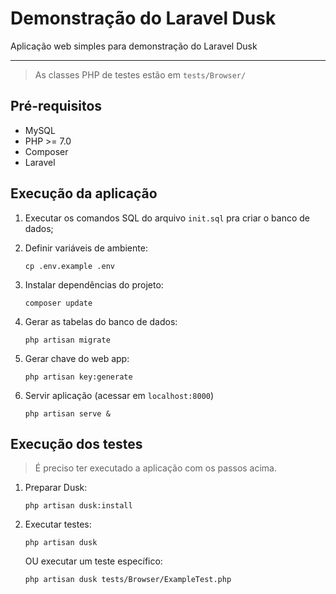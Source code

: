 Demonstração do Laravel Dusk
===
Aplicação web simples para demonstração do Laravel Dusk

---

> As classes PHP de testes estão em `tests/Browser/`

## Pré-requisitos

- MySQL
- PHP >= 7.0
- Composer
- Laravel

## Execução da aplicação

1. Executar os comandos SQL do arquivo `init.sql` pra criar o banco de dados;

2. Definir variáveis de ambiente:

    `cp .env.example .env`

3. Instalar dependências do projeto:

    `composer update`

4. Gerar as tabelas do banco de dados:

    `php artisan migrate`

5. Gerar chave do web app:

    `php artisan key:generate`

6. Servir aplicação (acessar em `localhost:8000`)

    `php artisan serve &`


## Execução dos testes

> É preciso ter executado a aplicação com os passos acima.

1. Preparar Dusk:

    `php artisan dusk:install`

2. Executar testes:

    `php artisan dusk`

    OU executar um teste específico:

    `php artisan dusk tests/Browser/ExampleTest.php`
